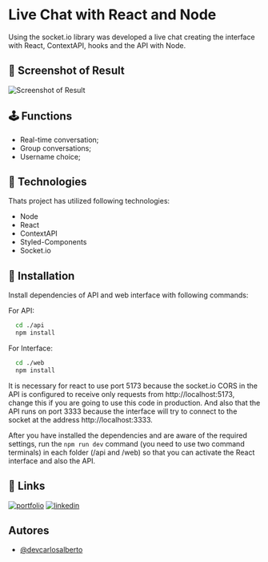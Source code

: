 # Live Chat with React and Node

Using the socket.io library was developed a live chat creating the interface with React, ContextAPI, hooks and the API with Node.

## 📸 Screenshot of Result

![Screenshot of Result](https://i.imgur.com/vZScqbY.png)

## 🕹️ Functions

- Real-time conversation;
- Group conversations;
- Username choice;


## 🚀 Technologies

Thats project has utilized following technologies:
- Node
- React
- ContextAPI
- Styled-Components
- Socket.io


## 🔧 Installation

Install dependencies of API and web interface with following commands:

For API:
```bash
  cd ./api
  npm install
```

For Interface:
```bash
  cd ./web
  npm install
```

It is necessary for react to use port 5173 because the socket.io CORS in the API is configured to receive only requests from http://localhost:5173, change this if you are going to use this code in production. And also that the API runs on port 3333 because the interface will try to connect to the socket at the address http://localhost:3333.

After you have installed the dependencies and are aware of the required settings, run the ```npm run dev``` command (you need to use two command terminals) in each folder (/api and /web) so that you can activate the React interface and also the API.
## 🔗 Links
[![portfolio](https://img.shields.io/badge/my_portfolio-000?style=for-the-badge&logo=ko-fi&logoColor=white)](https://devcarlosalberto.netlify.app)
[![linkedin](https://img.shields.io/badge/linkedin-0A66C2?style=for-the-badge&logo=linkedin&logoColor=white)](https://www.linkedin.com/in/devcarlosalberto)

## Autores

- [@devcarlosalberto](https://www.github.com/devcarlosalberto)
